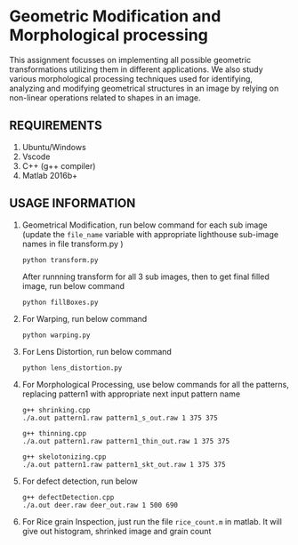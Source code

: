 # Geometric Modification and Morphological processing

This assignment focusses on implementing all possible geometric transformations utilizing them in different
applications. We also study various morphological processing techniques used for identifying, analyzing and modifying geometrical structures in an image by relying on non-linear operations related to shapes in an image.

## REQUIREMENTS

1. Ubuntu/Windows
2. Vscode
3. C++ (g++ compiler)
4. Matlab 2016b+


## USAGE INFORMATION 

1. Geometrical Modification, run below command for 		each sub image (update the `file_name` variable 	with appropriate lighthouse sub-image names in 		file transform.py )
	```
	python transform.py
	```
	After runnning transform for all 3 sub images, then to get final filled image, run below command
	```
	python fillBoxes.py
	```

2. For Warping, run below command
	```
	python warping.py
	```
3. For Lens Distortion, run below command
	```
	python lens_distortion.py
	```
4. For Morphological Processing, use below commands 	for all the patterns, replacing pattern1 with 		appropriate next input pattern name
	```
	g++ shrinking.cpp
	./a.out pattern1.raw pattern1_s_out.raw 1 375 375

	g++ thinning.cpp
	./a.out pattern1.raw pattern1_thin_out.raw 1 375 375

	g++ skelotonizing.cpp
	./a.out pattern1.raw pattern1_skt_out.raw 1 375 375
	```
5. For defect detection, run below
	```
	g++ defectDetection.cpp
	./a.out deer.raw deer_out.raw 1 500 690
	```
6. For Rice grain Inspection, just run the file 		`rice_count.m` in matlab. It will give out 			histogram, shrinked image and grain count
